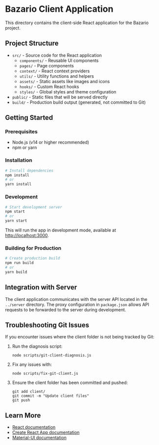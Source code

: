 # Bazario Client Application

This directory contains the client-side React application for the Bazario project.

## Project Structure

- `src/` - Source code for the React application
  - `components/` - Reusable UI components
  - `pages/` - Page components
  - `context/` - React context providers
  - `utils/` - Utility functions and helpers
  - `assets/` - Static assets like images and icons
  - `hooks/` - Custom React hooks
  - `styles/` - Global styles and theme configuration
- `public/` - Static files that will be served directly
- `build/` - Production build output (generated, not committed to Git)

## Getting Started

### Prerequisites

- Node.js (v14 or higher recommended)
- npm or yarn

### Installation

```bash
# Install dependencies
npm install
# or
yarn install
```

### Development

```bash
# Start development server
npm start
# or
yarn start
```

This will run the app in development mode, available at [http://localhost:3000](http://localhost:3000).

### Building for Production

```bash
# Create production build
npm run build
# or
yarn build
```

## Integration with Server

The client application communicates with the server API located in the `../server` directory. The proxy configuration in `package.json` allows API requests to be forwarded to the server during development.

## Troubleshooting Git Issues

If you encounter issues where the client folder is not being tracked by Git:

1. Run the diagnosis script:
   ```
   node scripts/git-client-diagnosis.js
   ```

2. Fix any issues with:
   ```
   node scripts/fix-git-client.js
   ```

3. Ensure the client folder has been committed and pushed:
   ```
   git add client/
   git commit -m "Update client files"
   git push
   ```

## Learn More

- [React documentation](https://reactjs.org/)
- [Create React App documentation](https://create-react-app.dev/)
- [Material-UI documentation](https://mui.com/)
